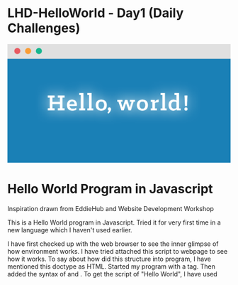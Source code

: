 # **LHD-HelloWorld - Day1 (Daily Challenges)**

![HelloWorld](<https://github.com/prathimacode-hub/MLH-LocalHackDay_Share/blob/main/HelloWorld_JavaScript/HelloWorld.png>)

# Hello World Program in Javascript

Inspiration drawn from EddieHub and Website Development Workshop

This is a Hello World program in Javascript. Tried it for very first time in a new language which I haven't used earlier.

I have first checked up with the web browser to see the inner glimpse of how environment works. I have tried attached this script to webpage to see how it works. To say about how did this structure into program, I have mentioned this doctype as HTML. Started my program with a <html> tag. Then added the syntax of <head> and <body>. To get the script of "Hello World", I have used <script> tag and inserted the statement into alert. I now winded up with <html> tag.

I was initially skeptical of about trying this in new language and my recent slight interest towards web development made me take this step. 

Glad I could pull this off and take this as a challenge. It's a small achievement but definitely something I feel proud of to try my hands on it.

I learnt the basic structure of how websites are developed and how they are declared using syntax.

This is just a start. Hope I can expand my horizons further to do some useful projects on Javascript.

# Hello World Logo

![HelloWorld Logo](<https://github.com/prathimacode-hub/LHD-HelloWorld/blob/main/LHD-HelloWorldLogo.png>)
